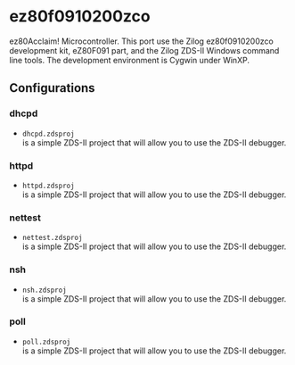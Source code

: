# ez80f0910200zco

ez80Acclaim\! Microcontroller. This port use the Zilog ez80f0910200zco
development kit, eZ80F091 part, and the Zilog ZDS-II Windows command
line tools. The development environment is Cygwin under WinXP.

## Configurations

### dhcpd

  - `dhcpd.zdsproj`  
    is a simple ZDS-II project that will allow you to use the ZDS-II
    debugger.

### httpd

  - `httpd.zdsproj`  
    is a simple ZDS-II project that will allow you to use the ZDS-II
    debugger.

### nettest

  - `nettest.zdsproj`  
    is a simple ZDS-II project that will allow you to use the ZDS-II
    debugger.

### nsh

  - `nsh.zdsproj`  
    is a simple ZDS-II project that will allow you to use the ZDS-II
    debugger.

### poll

  - `poll.zdsproj`  
    is a simple ZDS-II project that will allow you to use the ZDS-II
    debugger.

